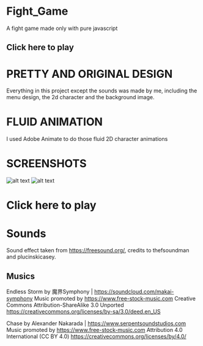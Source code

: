 # Fight_Game

A fight game made only with pure javascript

## Click here to play

# PRETTY AND ORIGINAL DESIGN
Everything in this project except the sounds was made by me, including the menu design, the 2d character and the background image.
# FLUID ANIMATION
I used Adobe Animate to do those fluid 2D character animations

# SCREENSHOTS
![alt text](https://i.imgur.com/Io5Q7Tq.png)
![alt text](https://i.imgur.com/6VeIItm.png)

# Click here to play

# Sounds
Sound effect taken from https://freesound.org/, credits to thefsoundman and plucinskicasey.
## Musics

Endless Storm by 魔界Symphony | https://soundcloud.com/makai-symphony
Music promoted by https://www.free-stock-music.com
Creative Commons Attribution-ShareAlike 3.0 Unported
https://creativecommons.org/licenses/by-sa/3.0/deed.en_US

Chase by Alexander Nakarada | https://www.serpentsoundstudios.com
Music promoted by https://www.free-stock-music.com
Attribution 4.0 International (CC BY 4.0)
https://creativecommons.org/licenses/by/4.0/
